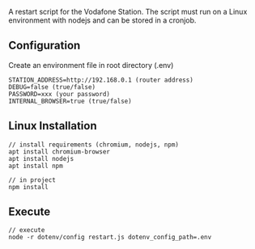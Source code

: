 A restart script for the Vodafone Station. The script must run on a Linux environment with nodejs and can be stored in a cronjob.

## Configuration

Create an environment file in root directory (.env)

```
STATION_ADDRESS=http://192.168.0.1 (router address)
DEBUG=false (true/false)
PASSWORD=xxx (your password)
INTERNAL_BROWSER=true (true/false)
```

## Linux Installation
```
// install requirements (chromium, nodejs, npm)
apt install chromium-browser
apt install nodejs
apt install npm

// in project
npm install 
```

## Execute

```
// execute
node -r dotenv/config restart.js dotenv_config_path=.env